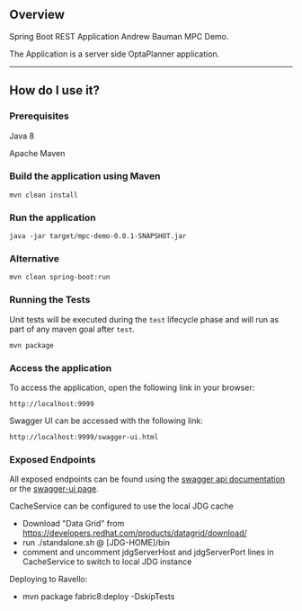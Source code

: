 ## Overview

Spring Boot REST Application Andrew Bauman MPC Demo.

The Application is a server side OptaPlanner application.

---

## How do I use it?

### Prerequisites

Java 8

Apache Maven

### Build the application using Maven

`mvn clean install`

### Run the application

`java -jar target/mpc-demo-0.0.1-SNAPSHOT.jar`

### Alternative

`mvn clean spring-boot:run`

### Running the Tests

Unit tests will be executed during the `test` lifecycle phase and will run as part of any maven goal after `test`.

`mvn package`

### Access the application

To access the application, open the following link in your browser:

`http://localhost:9999`

Swagger UI can be accessed with the following link:

`http://localhost:9999/swagger-ui.html`

### Exposed Endpoints

All exposed endpoints can be found using the [swagger api documentation](http://localhost:9999/v2/api-docs) or the [swagger-ui page](http://localhost:9999/swagger-ui.html).

CacheService can be configured to use the local JDG cache
* Download "Data Grid" from https://developers.redhat.com/products/datagrid/download/
* run ./standalone.sh @ [JDG-HOME]/bin
* comment and uncomment jdgServerHost and jdgServerPort lines in CacheService to switch to local JDG instance

Deploying to Ravello:
* mvn package fabric8:deploy -DskipTests
